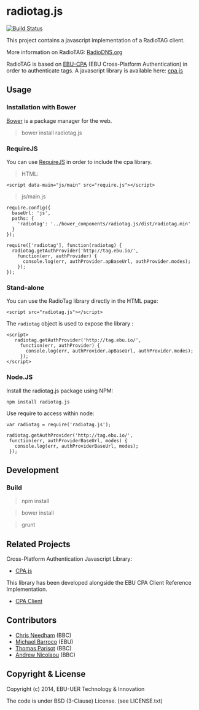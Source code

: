 radiotag.js
===========

[![Build Status](https://travis-ci.org/ebu/radiotag.js.svg?branch=master)](https://travis-ci.org/ebu/radiotag.js)

This project contains a javascript implementation of a RadioTAG client.

More information on RadioTAG: [RadioDNS.org](http://radiodns.org)

RadioTAG is based on [EBU-CPA](http://tech.ebu.ch/cpa) 
(EBU Cross-Platform Authentication) in order to authenticate tags.
A javascript library is available here: [cpa.js](https://github.com/ebu/cpa.js)


## Usage

### Installation with Bower

[Bower](https://github.com/bower/bower) is a package manager for the web.

> bower install radiotag.js


### RequireJS

You can use [RequireJS](http://requirejs.org/) in order to include the cpa library.

> HTML:

    <script data-main="js/main" src="require.js"></script>

> js/main.js 

    require.config({
      baseUrl: 'js',
      paths: {
        'radiotag': '../bower_components/radiotag.js/dist/radiotag.min'
      }
    });
    
    require(['radiotag'], function(radiotag) {
      radiotag.getAuthProvider('http://tag.ebu.io/', 
        function(err, authProvider) {
          console.log(err, authProvider.apBaseUrl, authProvider.modes);
        });
    });


### Stand-alone

You can use the RadioTag library directly in the HTML page:

    <script src="radiotag.js"></script>

The `radiotag` object is used to expose the library :
 
    <script>
       radiotag.getAuthProvider('http://tag.ebu.io/',  
         function(err, authProvider) {
           console.log(err, authProvider.apBaseUrl, authProvider.modes);
         });
    </script>
    
### Node.JS

Install the radiotag.js package using NPM:

    npm install radiotag.js

Use require to access within node:

    var radiotag = require('radiotag.js');

    radiotag.getAuthProvider('http://tag.ebu.io/',  
     function(err, authProviderBaseUrl, modes) {
       console.log(err, authProviderBaseUrl, modes);
     });

## Development 

### Build

> npm install

> bower install

> grunt


## Related Projects

Cross-Platform Authentication Javascript Library:
* [CPA.js](https://github.com/ebu/cpa.js)

This library has been developed alongside the EBU CPA Client Reference Implementation.
* [CPA Client](https://github.com/ebu/cpa-client)



## Contributors

* [Chris Needham](https://github.com/chrisn) (BBC)
* [Michael Barroco](https://github.com/barroco) (EBU)
* [Thomas Parisot](https://github.com/oncletom) (BBC)
* [Andrew Nicolaou](https://github.com/andrewn) (BBC)

## Copyright & License

Copyright (c) 2014, EBU-UER Technology & Innovation

The code is under BSD (3-Clause) License. (see LICENSE.txt)

